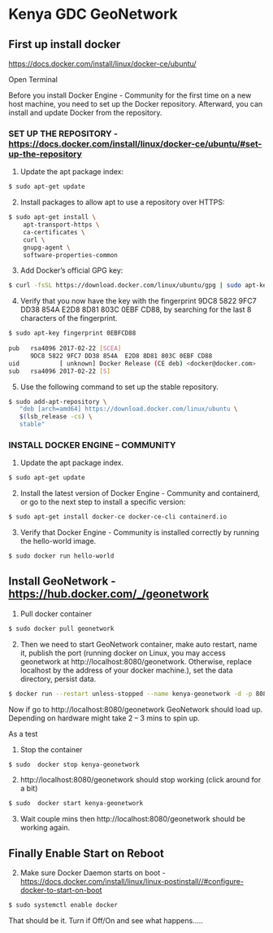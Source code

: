 # Kenya GDC GeoNetwork

## First up install docker 

https://docs.docker.com/install/linux/docker-ce/ubuntu/ 

Open Terminal

Before you install Docker Engine - Community for the first time on a new host machine, you need to set up the Docker repository. Afterward, you can install and update Docker from the repository.

### SET UP THE REPOSITORY - https://docs.docker.com/install/linux/docker-ce/ubuntu/#set-up-the-repository  

1.	Update the apt package index:
```bash 
$ sudo apt-get update
```
2.	Install packages to allow apt to use a repository over HTTPS:
```bash
$ sudo apt-get install \
    apt-transport-https \
    ca-certificates \
    curl \
    gnupg-agent \
    software-properties-common
```
3.	Add Docker’s official GPG key:
```bash 
$ curl -fsSL https://download.docker.com/linux/ubuntu/gpg | sudo apt-key add -
```
4.	Verify that you now have the key with the fingerprint 9DC8 5822 9FC7 DD38 854A E2D8 8D81 803C 0EBF CD88, by searching for the last 8 characters of the fingerprint.
```bash
$ sudo apt-key fingerprint 0EBFCD88
    
pub   rsa4096 2017-02-22 [SCEA]
      9DC8 5822 9FC7 DD38 854A  E2D8 8D81 803C 0EBF CD88
uid           [ unknown] Docker Release (CE deb) <docker@docker.com>
sub   rsa4096 2017-02-22 [S]
```
5.	Use the following command to set up the stable repository.
```bash
$ sudo add-apt-repository \
   "deb [arch=amd64] https://download.docker.com/linux/ubuntu \
   $(lsb_release -cs) \
   stable"
```

### INSTALL DOCKER ENGINE – COMMUNITY

1.	Update the apt package index.
```bash 
$ sudo apt-get update
```
2.	Install the latest version of Docker Engine - Community and containerd, or go to the next step to install a specific version:
```bash
$ sudo apt-get install docker-ce docker-ce-cli containerd.io
```
3.	Verify that Docker Engine - Community is installed correctly by running the hello-world image.
```bash
$ sudo docker run hello-world
```
## Install GeoNetwork - https://hub.docker.com/_/geonetwork 

1.	Pull docker container
```bash
$ sudo docker pull geonetwork
```
2.	Then we need to start GeoNetwork container, make auto restart, name it, publish the port (running docker on Linux, you may access geonetwork at http://localhost:8080/geonetwork. Otherwise, replace localhost by the address of your docker machine.), set the data directory, persist data. 
```bash
$ docker run --restart unless-stopped --name kenya-geonetwork -d -p 8080:8080 -e DATA_DIR=/var/lib/geonetwork_data -v /host/geonetwork-docker:/var/lib/geonetwork_data geonetwork
```

Now if go to http://localhost:8080/geonetwork GeoNetwork should load up. Depending on hardware might take 2 – 3 mins to spin up.

As a test 
1. Stop the container 
```bash 
$ sudo  docker stop kenya-geonetwork
```
2.	http://localhost:8080/geonetwork should stop working (click around for a bit)
```bash
$ sudo  docker start kenya-geonetwork
```
3.	Wait couple mins then http://localhost:8080/geonetwork should be working again. 

## Finally Enable Start on Reboot

2.	Make sure Docker Daemon starts on boot - https://docs.docker.com/install/linux/linux-postinstall//#configure-docker-to-start-on-boot
```bash
$ sudo systemctl enable docker
```

That should be it. Turn if Off/On and see what happens…..
